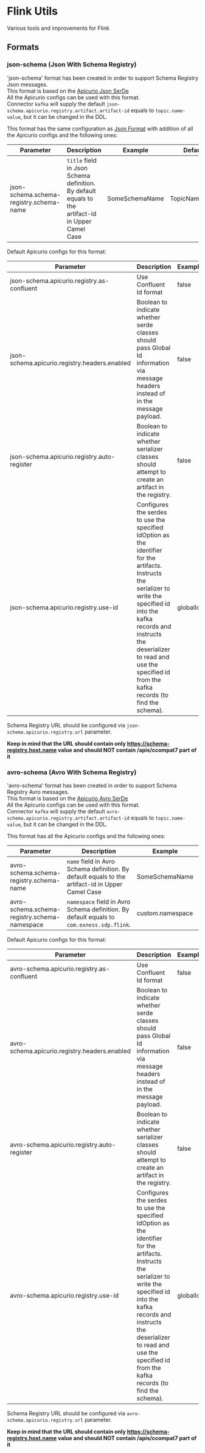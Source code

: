 # Flink Utils

Various tools and improvements for Flink

## Formats

### json-schema (Json With Schema Registry)

'json-schema' format has been created in order to support Schema Registry Json messages.
</br>
This format is based on the [Apicurio Json SerDe](https://www.apicur.io/registry/docs/apicurio-registry/2.5.x/getting-started/assembly-configuring-kafka-client-serdes.html#registry-serdes-types-json_registry)
</br>
All the Apicurio configs can be used with this format.
</br>
Connector `kafka` will supply the default `json-schema.apicurio.registry.artifact.artifact-id` equals to `topic.name-value`, but it can be changed in the DDL.

This format has the same configuration as [Json Format](https://nightlies.apache.org/flink/flink-docs-release-1.20/docs/connectors/table/formats/json/#format-options) with addition of all the Apicurio configs and the following ones:

| Parameter                               | Description                                                                                       | Example        | Default        |
|-----------------------------------------|---------------------------------------------------------------------------------------------------|----------------|----------------|
| json-schema.schema-registry.schema-name | `title` field in Json Schema definition. By default equals to the artifact-id in Upper Camel Case | SomeSchemaName | TopicNameValue |

Default Apicurio configs for this format:

| Parameter                                     | Description                                                                                                                                                                                                                                                                     | Example  | Default   |
|-----------------------------------------------|---------------------------------------------------------------------------------------------------------------------------------------------------------------------------------------------------------------------------------------------------------------------------------|----------|-----------|
| json-schema.apicurio.registry.as-confluent    | Use Confluent Id format                                                                                                                                                                                                                                                         | false    | true      |
| json-schema.apicurio.registry.headers.enabled | Boolean to indicate whether serde classes should pass Global Id information via message headers instead of in the message payload.                                                                                                                                              | false    | true      |
| json-schema.apicurio.registry.auto-register   | Boolean to indicate whether serializer classes should attempt to create an artifact in the registry.                                                                                                                                                                            | false    | true      |
| json-schema.apicurio.registry.use-id          | Configures the serdes to use the specified IdOption as the identifier for the artifacts. Instructs the serializer to write the specified id into the kafka records and instructs the deserializer to read and use the specified id from the kafka records (to find the schema). | globalId | contentId |

Schema Registry URL should be configured via `json-schema.apicurio.registry.url` parameter.

<b> Keep in mind that the URL should contain only https://schema-registry.host.name value and should NOT contain /apis/ccompat7 part of it </b>

### avro-schema (Avro With Schema Registry)

'avro-schema' format has been created in order to support Schema Registry Avro messages.
</br>
This format is based on the [Apicurio Avro SerDe](https://www.apicur.io/registry/docs/apicurio-registry/2.5.x/getting-started/assembly-configuring-kafka-client-serdes.html#registry-serdes-types-avro_registry)
</br>
All the Apicurio configs can be used with this format.
</br>
Connector `kafka` will supply the default `avro-schema.apicurio.registry.artifact.artifact-id` equals to `topic.name-value`, but it can be changed in the DDL.

This format has all the Apicurio configs and the following ones:

| Parameter                                    | Description                                                                                      | Example          | Default              |
|----------------------------------------------|--------------------------------------------------------------------------------------------------|------------------|----------------------|
| avro-schema.schema-registry.schema-name      | `name` field in Avro Schema definition. By default equals to the artifact-id in Upper Camel Case | SomeSchemaName   | TopicNameValue       |
| avro-schema.schema-registry.schema-namespace | `namespace` field in Avro Schema definition. By default equals to `com.exness.sdp.flink`.        | custom.namespace | com.exness.sdp.flink |

Default Apicurio configs for this format:

| Parameter                                     | Description                                                                                                                                                                                                                                                                     | Example  | Default   |
|-----------------------------------------------|---------------------------------------------------------------------------------------------------------------------------------------------------------------------------------------------------------------------------------------------------------------------------------|----------|-----------|
| avro-schema.apicurio.registry.as-confluent    | Use Confluent Id format                                                                                                                                                                                                                                                         | false    | true      |
| avro-schema.apicurio.registry.headers.enabled | Boolean to indicate whether serde classes should pass Global Id information via message headers instead of in the message payload.                                                                                                                                              | false    | false     |
| avro-schema.apicurio.registry.auto-register   | Boolean to indicate whether serializer classes should attempt to create an artifact in the registry.                                                                                                                                                                            | false    | true      |
| avro-schema.apicurio.registry.use-id          | Configures the serdes to use the specified IdOption as the identifier for the artifacts. Instructs the serializer to write the specified id into the kafka records and instructs the deserializer to read and use the specified id from the kafka records (to find the schema). | globalId | contentId |

Schema Registry URL should be configured via `avro-schema.apicurio.registry.url` parameter.

<b> Keep in mind that the URL should contain only https://schema-registry.host.name value and should NOT contain /apis/ccompat7 part of it </b>

